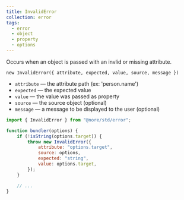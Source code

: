 ```yaml
---
title: InvalidError
collection: error
tags:
  - error
  - object
  - property
  - options
---
```


Occurs when an object is passed with an invlid or missing attribute.

`new InvalidError({ attribute, expected, value, source, message })`

- `attribute` — the attribute path (ex: 'person.name')
- `expected` — the expected value
- `value` — the value was passed as property
- `source` — the source object (optional)
- `message` — a message to be displayed to the user (optional)

```js
import { InvalidError } from "@nore/std/error";

function bundler(options) {
	if (!isString(options.target)) {
		throw new InvalidError({
			attribute: "options.target",
			source: options,
			expected: "string",
			value: options.target,
		});
	}

	// ...
}
```
